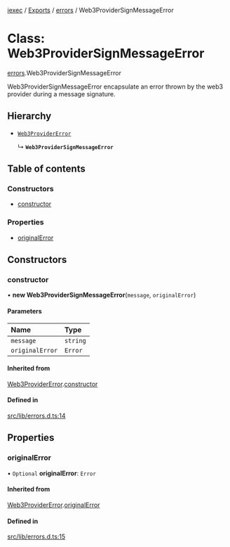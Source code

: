 [iexec](../README.md) / [Exports](../modules.md) / [errors](../modules/errors.md) / Web3ProviderSignMessageError

# Class: Web3ProviderSignMessageError

[errors](../modules/errors.md).Web3ProviderSignMessageError

Web3ProviderSignMessageError encapsulate an error thrown by the web3 provider during a message signature.

## Hierarchy

- [`Web3ProviderError`](errors.Web3ProviderError.md)

  ↳ **`Web3ProviderSignMessageError`**

## Table of contents

### Constructors

- [constructor](errors.Web3ProviderSignMessageError.md#constructor)

### Properties

- [originalError](errors.Web3ProviderSignMessageError.md#originalerror)

## Constructors

### constructor

• **new Web3ProviderSignMessageError**(`message`, `originalError`)

#### Parameters

| Name | Type |
| :------ | :------ |
| `message` | `string` |
| `originalError` | `Error` |

#### Inherited from

[Web3ProviderError](errors.Web3ProviderError.md).[constructor](errors.Web3ProviderError.md#constructor)

#### Defined in

[src/lib/errors.d.ts:14](https://github.com/iExecBlockchainComputing/iexec-sdk/blob/29964cf/src/lib/errors.d.ts#L14)

## Properties

### originalError

• `Optional` **originalError**: `Error`

#### Inherited from

[Web3ProviderError](errors.Web3ProviderError.md).[originalError](errors.Web3ProviderError.md#originalerror)

#### Defined in

[src/lib/errors.d.ts:15](https://github.com/iExecBlockchainComputing/iexec-sdk/blob/29964cf/src/lib/errors.d.ts#L15)
